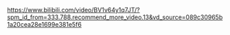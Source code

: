 https://www.bilibili.com/video/BV1v64y1q7JT/?spm_id_from=333.788.recommend_more_video.13&vd_source=089c30965b1a20cea28e1699e381e5f6